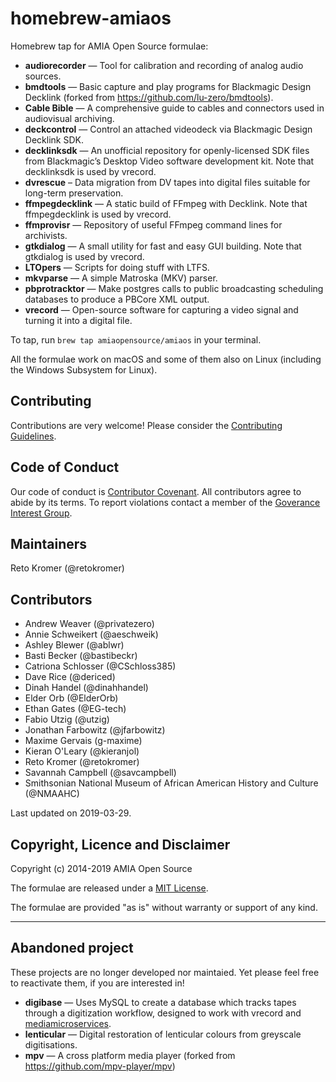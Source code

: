 # homebrew-amiaos
Homebrew tap for AMIA Open Source formulae:

- **audiorecorder** — Tool for calibration and recording of analog audio sources.
- **bmdtools** — Basic capture and play programs for Blackmagic Design Decklink (forked from https://github.com/lu-zero/bmdtools).
- **Cable Bible** — A comprehensive guide to cables and connectors used in audiovisual archiving.
- **deckcontrol** — Control an attached videodeck via Blackmagic Design Decklink SDK.
- **decklinksdk** — An unofficial repository for openly-licensed SDK files from Blackmagic’s Desktop Video software development kit. Note that decklinksdk is used by vrecord.
- **dvrescue** – Data migration from DV tapes into digital files suitable for long-term preservation.
- **ffmpegdecklink** — A static build of FFmpeg with Decklink. Note that ffmpegdecklink is used by vrecord.
- **ffmprovisr** — Repository of useful FFmpeg command lines for archivists.
- **gtkdialog** — A small utility for fast and easy GUI building. Note that gtkdialog is used by vrecord.
- **LTOpers** — Scripts for doing stuff with LTFS.
- **mkvparse** — A simple Matroska (MKV) parser.
- **pbprotracktor** — Make postgres calls to public broadcasting scheduling databases to produce a PBCore XML output.
- **vrecord** — Open-source software for capturing a video signal and turning it into a digital file.

To tap, run `brew tap amiaopensource/amiaos` in your terminal.

All the formulae work on macOS and some of them also on Linux (including the Windows Subsystem for Linux).

## Contributing

Contributions are very welcome! Please consider the [Contributing Guidelines](CONTRIBUTING.md).

## Code of Conduct

Our code of conduct is [Contributor Covenant](CODE_OF_CONDUCT.md). All contributors agree to abide by its terms. To report violations contact a member of the [Goverance Interest Group](https://github.com/amiaopensource/governance).

## Maintainers

Reto Kromer (@retokromer)

## Contributors

- Andrew Weaver (@privatezero)
- Annie Schweikert (@aeschweik)
- Ashley Blewer (@ablwr)
- Basti Becker (@bastibeckr)
- Catriona Schlosser (@CSchloss385)
- Dave Rice (@dericed)
- Dinah Handel (@dinahhandel)
- Elder Orb (@ElderOrb)
- Ethan Gates (@EG-tech)
- Fabio Utzig (@utzig)
- Jonathan Farbowitz (@jfarbowitz)
- Maxime Gervais (g-maxime)
- Kieran O'Leary (@kieranjol)
- Reto Kromer (@retokromer)
- Savannah Campbell (@savcampbell)
- Smithsonian National Museum of African American History and Culture (@NMAAHC)

Last updated on 2019-03-29.

## Copyright, Licence and Disclaimer

Copyright (c) 2014-2019 AMIA Open Source

The formulae are released under a [MIT License](LICENSE).

The formulae are provided "as is" without warranty or support of any kind.

---

## Abandoned project

These projects are no longer developed nor maintaied. Yet please feel free to reactivate them, if you are interested in!

- **digibase** — Uses MySQL to create a database which tracks tapes through a digitization workflow, designed to work with vrecord and [mediamicroservices](https://github.com/mediamicroservices).
- **lenticular** — Digital restoration of lenticular colours from greyscale digitisations.
- **mpv** — A cross platform media player (forked from https://github.com/mpv-player/mpv)

